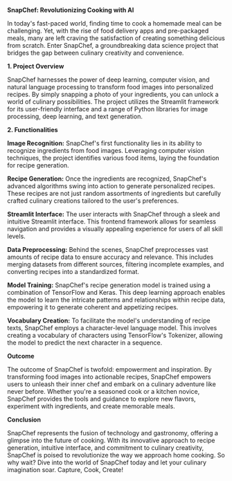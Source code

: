 **SnapChef: Revolutionizing Cooking with AI**

In today's fast-paced world, finding time to cook a homemade meal can be challenging. Yet, with the rise of food delivery apps and pre-packaged meals, many are left craving the satisfaction of creating something delicious from scratch. Enter SnapChef, a groundbreaking data science project that bridges the gap between culinary creativity and convenience.

**1. Project Overview**

SnapChef harnesses the power of deep learning, computer vision, and natural language processing to transform food images into personalized recipes. By simply snapping a photo of your ingredients, you can unlock a world of culinary possibilities. The project utilizes the Streamlit framework for its user-friendly interface and a range of Python libraries for image processing, deep learning, and text generation.

**2. Functionalities**

**Image Recognition:** SnapChef's first functionality lies in its ability to recognize ingredients from food images. Leveraging computer vision techniques, the project identifies various food items, laying the foundation for recipe generation.

**Recipe Generation:** Once the ingredients are recognized, SnapChef's advanced algorithms swing into action to generate personalized recipes. These recipes are not just random assortments of ingredients but carefully crafted culinary creations tailored to the user's preferences.

**Streamlit Interface:** The user interacts with SnapChef through a sleek and intuitive Streamlit interface. This frontend framework allows for seamless navigation and provides a visually appealing experience for users of all skill levels.

**Data Preprocessing:** Behind the scenes, SnapChef preprocesses vast amounts of recipe data to ensure accuracy and relevance. This includes merging datasets from different sources, filtering incomplete examples, and converting recipes into a standardized format.

**Model Training:** SnapChef's recipe generation model is trained using a combination of TensorFlow and Keras. This deep learning approach enables the model to learn the intricate patterns and relationships within recipe data, empowering it to generate coherent and appetizing recipes.

**Vocabulary Creation:** To facilitate the model's understanding of recipe texts, SnapChef employs a character-level language model. This involves creating a vocabulary of characters using TensorFlow's Tokenizer, allowing the model to predict the next character in a sequence.

**Outcome**

The outcome of SnapChef is twofold: empowerment and inspiration. By transforming food images into actionable recipes, SnapChef empowers users to unleash their inner chef and embark on a culinary adventure like never before. Whether you're a seasoned cook or a kitchen novice, SnapChef provides the tools and guidance to explore new flavors, experiment with ingredients, and create memorable meals.

**Conclusion**

SnapChef represents the fusion of technology and gastronomy, offering a glimpse into the future of cooking. With its innovative approach to recipe generation, intuitive interface, and commitment to culinary creativity, SnapChef is poised to revolutionize the way we approach home cooking. So why wait? Dive into the world of SnapChef today and let your culinary imagination soar. Capture, Cook, Create!
